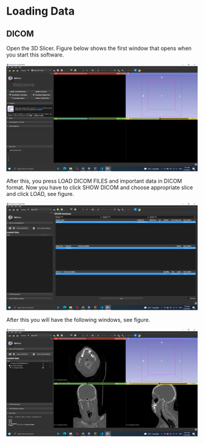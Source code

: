 # Loading Data

## DICOM

Open the 3D Slicer. Figure below shows the first window
that opens when you start this software.

![Welcome Window](img/welcome_window.png)

After this, you press LOAD DICOM FILES and important data in DICOM format.
Now you have to click SHOW DICOM and choose appropriate slice and click LOAD,
see figure.

![Loading DICOM](img/load_dicom.png)

After this you will have the following windows, see figure.

![Loaded DICOM](img/window_with_ct.png)